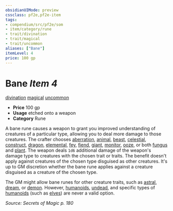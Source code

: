 ```yaml
---
obsidianUIMode: preview
cssclass: pf2e,pf2e-item
tags:
- compendium/src/pf2e/som
- item/category/rune
- trait/divination
- trait/magical
- trait/uncommon
aliases: ["Bane"]
itemLevel: 4
price: 100 gp
---
```

# Bane *Item 4*  
[divination](../../../rules/traits/divination.md)  [magical](../../../rules/traits/magical.md)  [uncommon](../../../rules/traits/uncommon.md)  

- **Price** 100 gp
- **Usage** etched onto a weapon
- **Category** Rune

A bane rune causes a weapon to grant you improved understanding of creatures of a particular type, allowing you to deal more damage to those creatures. The crafter chooses [aberration](../../../rules/traits/aberration.md), [animal](../../../rules/traits/animal.md), [beast](../../../rules/traits/beast.md), [celestial](../../../rules/traits/celestial.md), [construct](../../../rules/traits/construct.md), [dragon](../../../rules/traits/dragon.md), [elemental](../../../rules/traits/elemental.md), [fey](../../../rules/traits/fey.md), [fiend](../../../rules/traits/fiend.md), [giant](../../../rules/traits/giant.md), [monitor](../../../rules/traits/monitor.md), [ooze](../../../rules/traits/ooze.md), or both [fungus](../../../rules/traits/fungus-b1.md) and [plant](../../../rules/traits/plant.md). The weapon deals `1d6` additional damage of the weapon's damage type to creatures with the chosen trait or traits. The benefit doesn't apply against creatures of the chosen type disguised as other creatures. It's up to GM discretion whether the bane rune applies against a creature disguised as a creature of the chosen type.

The GM might allow bane runes for other creature traits, such as [astral](../../../rules/traits/astral-b1.md), [dream](../../../rules/traits/dream-b2.md), or [demon](../../../rules/traits/demon.md). However, [humanoids](../../../rules/traits/humanoid.md), [undead](../../../rules/traits/undead.md), and specific types of [humanoids](../../../rules/traits/humanoid.md) (such as [elves](../../../rules/traits/elf.md)) are never a valid option.

*Source: Secrets of Magic p. 180*